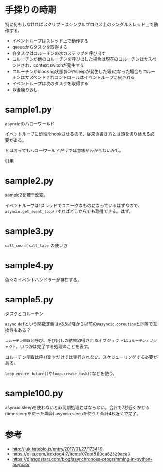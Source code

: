 # 手探りの時期

特に何もしなければスクリプトはシングルプロセス上のシングルスレッド上で動作する。

- イベントループはスレッド上で動作する
- queueからタスクを取得する
- 各タスクはコルーチンの次のステップを呼び出す
- コルーチンが他のコルーチンを呼び出した場合は現在のコルーチンはサスペンドされ、context switchが発生する
- コルーチンがblocking状態(I/Oやsleepが発生した等)になった場合もコルーチンはサスペンドされコントロールはイベントループに戻される
- イベントループは次のタスクを取得する
- 以後繰り返し

# sample1.py

asyncioのハローワールド

イベントループに処理をhookさせるので、従来の書き方とは頭を切り替える必要がある。

とは言ってもハローワールドだけでは意味がわからないかも。

[引用](https://docs.python.jp/3/library/asyncio-eventloop.html#hello-world-with-call-soon)

# sample2.py

sample2を若干改変。

イベントループは1スレッドでユニークなものになっているはずなので、`asyncio.get_event_loop()`すればどこからでも取得できる。はず。

# sample3.py

`call_soon`と`call_later`の使い方

# sample4.py

色々なイベントハンドラーが存在する。

# sample5.py

タスクとコルーチン

`async def`という関数定義はv3.5以降から以前の`@asyncio.coroutine`と同等で互換性もある？

`コルーチン関数`と呼び、呼び出しの結果取得されるオブジェクトは`コルーチンオブジェクト`。いつかは完了する処理のことを表す。

コルーチン関数は呼び出すだけでは実行されない。スケジューリングする必要がある。

`loop.ensure_future()`や`loop.create_task()`などを使う。



# sample100.py

asyncio.sleepを使わないと非同期処理にはならない。合計で7秒近くかかる(time.sleepを使った場合)
asyncio.sleepを使うと合計4秒近くで完了。


# 参考

- http://iuk.hateblo.jp/entry/2017/01/27/173449
- https://qiita.com/icoxfog417/items/07cbf5110ca82629aca0
- https://djangostars.com/blog/asynchronous-programming-in-python-asyncio/

